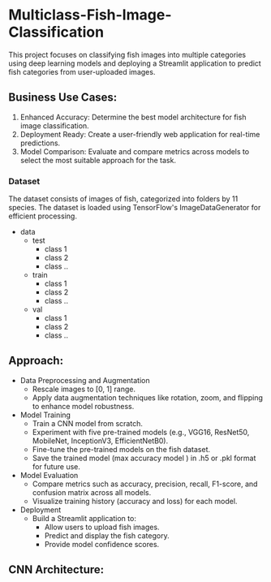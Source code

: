 # Multiclass-Fish-Image-Classification
This project focuses on classifying fish images into multiple categories using deep learning models and deploying a Streamlit application to predict fish categories from user-uploaded images.

## Business Use Cases:
1.	Enhanced Accuracy: Determine the best model architecture for fish image classification.
2.	Deployment Ready: Create a user-friendly web application for real-time predictions.
3.	Model Comparison: Evaluate and compare metrics across models to select the most suitable approach for the task.

### Dataset
The dataset consists of images of fish, categorized into folders by 11 species. The dataset is loaded using TensorFlow's ImageDataGenerator for efficient processing.
- data
  - test
    - class 1
    - class 2
    - class ..
  - train
    - class 1
    - class 2
    - class ..
  - val
    - class 1
    - class 2
    - class ..
   
## Approach:
- Data Preprocessing and Augmentation
  - Rescale images to [0, 1] range.
  - Apply data augmentation techniques like rotation, zoom, and flipping to enhance model robustness.
- Model Training
  - Train a CNN model from scratch.
  - Experiment with five pre-trained models (e.g., VGG16, ResNet50, MobileNet, InceptionV3, EfficientNetB0).
  - Fine-tune the pre-trained models on the fish dataset.
  - Save the trained model (max accuracy model ) in .h5 or .pkl format for future use.
- Model Evaluation
  - Compare metrics such as accuracy, precision, recall, F1-score, and confusion matrix across all models.
  - Visualize training history (accuracy and loss) for each model.
- Deployment
  - Build a Streamlit application to:
    - Allow users to upload fish images.
    - Predict and display the fish category.
    - Provide model confidence scores.

## CNN Architecture:



